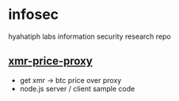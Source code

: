 # infosec
hyahatiph labs information security research repo

## [xmr-price-proxy](https://github.com/hyahatiph-labs/infosec/tree/main/price-proxy)
* get xmr -> btc price over proxy
* node.js server / client sample code